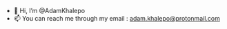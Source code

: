- 👋 Hi, I’m @AdamKhalepo
- 📫 You can reach me through my email : adam.khalepo@protonmail.com

<!---
AdamKhalepo/AdamKhalepo is a ✨ special ✨ repository because its `README.md` (this file) appears on your GitHub profile.
You can click the Preview link to take a look at your changes.
--->
